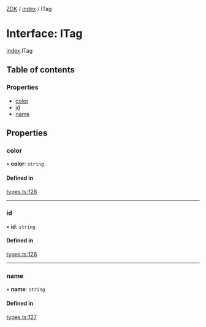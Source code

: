 [ZDK](../README.md) / [index](../modules/index.md) / ITag

# Interface: ITag

[index](../modules/index.md).ITag

## Table of contents

### Properties

- [color](index.ITag.md#color)
- [id](index.ITag.md#id)
- [name](index.ITag.md#name)

## Properties

### color

• **color**: `string`

#### Defined in

[types.ts:128](https://github.com/innovtech-developers/zdk/blob/6a76e78c508b6f3ff70b928b5924e5ccba332fad/src/types.ts#L128)

___

### id

• **id**: `string`

#### Defined in

[types.ts:126](https://github.com/innovtech-developers/zdk/blob/6a76e78c508b6f3ff70b928b5924e5ccba332fad/src/types.ts#L126)

___

### name

• **name**: `string`

#### Defined in

[types.ts:127](https://github.com/innovtech-developers/zdk/blob/6a76e78c508b6f3ff70b928b5924e5ccba332fad/src/types.ts#L127)
